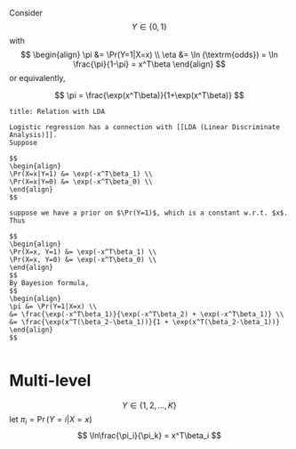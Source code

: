 Consider 
$$
Y \in \{0, 1\}
$$
with 
$$
\begin{align}
\pi &= \Pr(Y=1|X=x) \\
\eta &= \ln (\textrm{odds}) = \ln \frac{\pi}{1-\pi} = x^T\beta 
\end{align}
$$
or equivalently,

$$
\pi = \frac{\exp(x^T\beta)}{1+\exp(x^T\beta)}
$$

```ad-note
title: Relation with LDA

Logistic regression has a connection with [[LDA (Linear Discriminate Analysis)]].
Suppose 

$$
\begin{align}
\Pr(X=x|Y=1) &= \exp(-x^T\beta_1) \\
\Pr(X=x|Y=0) &= \exp(-x^T\beta_0) \\
\end{align}
$$

suppose we have a prior on $\Pr(Y=1)$, which is a constant w.r.t. $x$.
Thus

$$
\begin{align}
\Pr(X=x, Y=1) &= \exp(-x^T\beta_1) \\
\Pr(X=x, Y=0) &= \exp(-x^T\beta_0) \\
\end{align}
$$
By Bayesion formula,
$$
\begin{align}
\pi &= \Pr(Y=1|X=x) \\
&= \frac{\exp(-x^T\beta_1)}{\exp(-x^T\beta_2) + \exp(-x^T\beta_1)} \\
&= \frac{\exp(x^T(\beta_2-\beta_1))}{1 + \exp(x^T(\beta_2-\beta_1))}
\end{align}
$$


```


# Multi-level 

$$
Y \in \{1, 2,\dots, K\}
$$
let $\pi_i = \Pr(Y=i|X=x)$
$$
\ln\frac{\pi_i}{\pi_k} = x^T\beta_i
$$